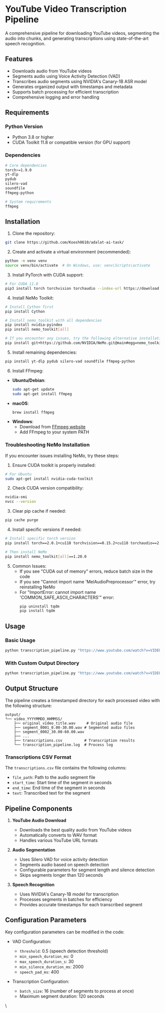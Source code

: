 # YouTube Video Transcription Pipeline

A comprehensive pipeline for downloading YouTube videos, segmenting the audio into chunks, and generating transcriptions using state-of-the-art speech recognition.

## Features

- Downloads audio from YouTube videos
- Segments audio using Voice Activity Detection (VAD)
- Transcribes audio segments using NVIDIA's Canary-1B ASR model
- Generates organized output with timestamps and metadata
- Supports batch processing for efficient transcription
- Comprehensive logging and error handling

## Requirements

### Python Version
- Python 3.8 or higher
- CUDA Toolkit 11.8 or compatible version (for GPU support)

### Dependencies
```bash
# Core dependencies
torch>=1.9.0
yt-dlp
pydub
silero-vad
soundfile
ffmpeg-python

# System requirements
ffmpeg
```

## Installation

1. Clone the repository:
```bash
git clone https://github.com/Koosh0610/adalat-ai-task/
```

2. Create and activate a virtual environment (recommended):
```bash
python -m venv venv
source venv/bin/activate  # On Windows, use: venv\Scripts\activate
```

3. Install PyTorch with CUDA support:
```bash
# For CUDA 11.8
pip3 install torch torchvision torchaudio --index-url https://download.pytorch.org/whl/cu118
```

4. Install NeMo Toolkit:
```bash
# Install Cython first
pip install Cython

# Install nemo_toolkit with all dependencies
pip install nvidia-pyindex
pip install nemo_toolkit[all]

# If you encounter any issues, try the following alternative installation:
pip install git+https://github.com/NVIDIA/NeMo.git@main#egg=nemo_toolkit[all]
```

5. Install remaining dependencies:
```bash
pip install yt-dlp pydub silero-vad soundfile ffmpeg-python
```

6. Install FFmpeg:
- **Ubuntu/Debian**:
  ```bash
  sudo apt-get update
  sudo apt-get install ffmpeg
  ```
- **macOS**:
  ```bash
  brew install ffmpeg
  ```
- **Windows**: 
  - Download from [FFmpeg website](https://ffmpeg.org/download.html)
  - Add FFmpeg to your system PATH

### Troubleshooting NeMo Installation

If you encounter issues installing NeMo, try these steps:

1. Ensure CUDA toolkit is properly installed:
```bash
# For Ubuntu
sudo apt-get install nvidia-cuda-toolkit
```

2. Check CUDA version compatibility:
```bash
nvidia-smi
nvcc --version
```

3. Clear pip cache if needed:
```bash
pip cache purge
```

4. Install specific versions if needed:
```bash
# Install specific torch version
pip install torch==2.0.1+cu118 torchvision==0.15.2+cu118 torchaudio==2.0.2 --index-url https://download.pytorch.org/whl/cu118

# Then install NeMo
pip install nemo_toolkit[all]==1.20.0
```

5. Common Issues:
   - If you see "CUDA out of memory" errors, reduce batch size in the code
   - If you see "Cannot import name 'MelAudioPreprocessor'" error, try reinstalling NeMo
   - For "ImportError: cannot import name 'COMMON_SAFE_ASCII_CHARACTERS'" error:
     ```bash
     pip uninstall tqdm
     pip install tqdm
     ```

## Usage

### Basic Usage
```bash
python transcription_pipeline.py "https://www.youtube.com/watch?v=VIDEO_ID"
```

### With Custom Output Directory
```bash
python transcription_pipeline.py "https://www.youtube.com/watch?v=VIDEO_ID" --output-dir /path/to/output
```

## Output Structure

The pipeline creates a timestamped directory for each processed video with the following structure:

```
output/
└── video_YYYYMMDD_HHMMSS/
    ├── original_video_title.wav     # Original audio file
    ├── segment_0001_0.00-30.00.wav # Segmented audio files
    ├── segment_0002_30.00-60.00.wav
    ├── ...
    ├── transcriptions.csv          # Transcription results
    └── transcription_pipeline.log  # Process log
```

### Transcriptions CSV Format

The `transcriptions.csv` file contains the following columns:
- `file_path`: Path to the audio segment file
- `start_time`: Start time of the segment in seconds
- `end_time`: End time of the segment in seconds
- `text`: Transcribed text for the segment

## Pipeline Components

1. **YouTube Audio Download**
   - Downloads the best quality audio from YouTube videos
   - Automatically converts to WAV format
   - Handles various YouTube URL formats

2. **Audio Segmentation**
   - Uses Silero VAD for voice activity detection
   - Segments audio based on speech detection
   - Configurable parameters for segment length and silence detection
   - Skips segments longer than 120 seconds

3. **Speech Recognition**
   - Uses NVIDIA's Canary-1B model for transcription
   - Processes segments in batches for efficiency
   - Provides accurate timestamps for each transcribed segment

## Configuration Parameters

Key configuration parameters can be modified in the code:

- VAD Configuration:
  - `threshold`: 0.5 (speech detection threshold)
  - `min_speech_duration_ms`: 0
  - `max_speech_duration_s`: 30
  - `min_silence_duration_ms`: 2000
  - `speech_pad_ms`: 400

- Transcription Configuration:
  - `batch_size`: 16 (number of segments to process at once)
  - Maximum segment duration: 120 seconds

\
